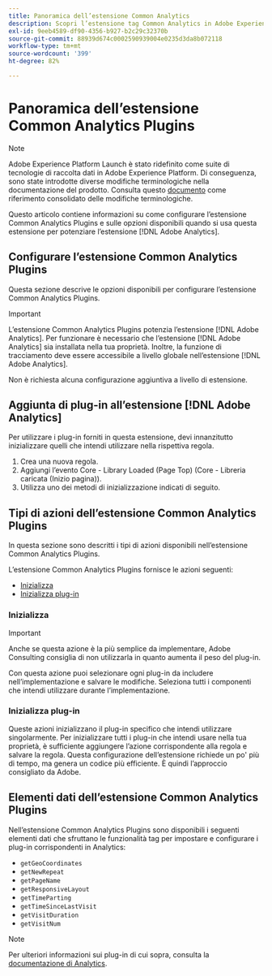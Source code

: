 ```yaml
---
title: Panoramica dell’estensione Common Analytics
description: Scopri l’estensione tag Common Analytics in Adobe Experience Platform.
exl-id: 9eeb4589-df90-4356-b927-b2c29c32370b
source-git-commit: 88939d674c0002590939004e0235d3da8b072118
workflow-type: tm+mt
source-wordcount: '399'
ht-degree: 82%

---
```


# Panoramica dell’estensione Common Analytics Plugins

>[!NOTE]
>
>Adobe Experience Platform Launch è stato ridefinito come suite di tecnologie di raccolta dati in Adobe Experience Platform. Di conseguenza, sono state introdotte diverse modifiche terminologiche nella documentazione del prodotto. Consulta questo [documento](../../../term-updates.md) come riferimento consolidato delle modifiche terminologiche.

Questo articolo contiene informazioni su come configurare l’estensione Common Analytics Plugins e sulle opzioni disponibili quando si usa questa estensione per potenziare l’estensione [!DNL Adobe Analytics].

## Configurare l’estensione Common Analytics Plugins

Questa sezione descrive le opzioni disponibili per configurare l’estensione Common Analytics Plugins.

>[!IMPORTANT]
>
>L’estensione Common Analytics Plugins potenzia l’estensione [!DNL Adobe Analytics]. Per funzionare è necessario che l’estensione [!DNL Adobe Analytics] sia installata nella tua proprietà. Inoltre, la funzione di tracciamento deve essere accessibile a livello globale nell’estensione [!DNL Adobe Analytics].

Non è richiesta alcuna configurazione aggiuntiva a livello di estensione.

## Aggiunta di plug-in all’estensione [!DNL Adobe Analytics]

Per utilizzare i plug-in forniti in questa estensione, devi innanzitutto inizializzare quelli che intendi utilizzare nella rispettiva regola.

1. Crea una nuova regola.
1. Aggiungi l’evento Core - Library Loaded (Page Top) (Core - Libreria caricata (Inizio pagina)).
1. Utilizza uno dei metodi di inizializzazione indicati di seguito.

## Tipi di azioni dell’estensione Common Analytics Plugins

In questa sezione sono descritti i tipi di azioni disponibili nell’estensione Common Analytics Plugins.

L’estensione Common Analytics Plugins fornisce le azioni seguenti:

* [Inizializza](#initialize)
* [Inizializza plug-in](#initialize-plugin)

### Inizializza

>[!IMPORTANT]
>
>Anche se questa azione è la più semplice da implementare, Adobe Consulting consiglia di non utilizzarla in quanto aumenta il peso del plug-in.

Con questa azione puoi selezionare ogni plug-in da includere nell’implementazione e salvare le modifiche. Seleziona tutti i componenti che intendi utilizzare durante l’implementazione.

### Inizializza plug-in

Queste azioni inizializzano il plug-in specifico che intendi utilizzare singolarmente. Per inizializzare tutti i plug-in che intendi usare nella tua proprietà, è sufficiente aggiungere l’azione corrispondente alla regola e salvare la regola. Questa configurazione dell’estensione richiede un po&#39; più di tempo, ma genera un codice più efficiente. È quindi l’approccio consigliato da Adobe.

## Elementi dati dell’estensione Common Analytics Plugins

Nell’estensione Common Analytics Plugins sono disponibili i seguenti elementi dati che sfruttano le funzionalità tag per impostare e configurare i plug-in corrispondenti in Analytics:

* `getGeoCoordinates`
* `getNewRepeat`
* `getPageName`
* `getResponsiveLayout`
* `getTimeParting`
* `getTimeSinceLastVisit`
* `getVisitDuration`
* `getVisitNum`

>[!NOTE]
>
>Per ulteriori informazioni sui plug-in di cui sopra, consulta la [documentazione di Analytics](https://experienceleague.adobe.com/docs/analytics/implementation/vars/plugins/impl-plugins.html?lang=it).
